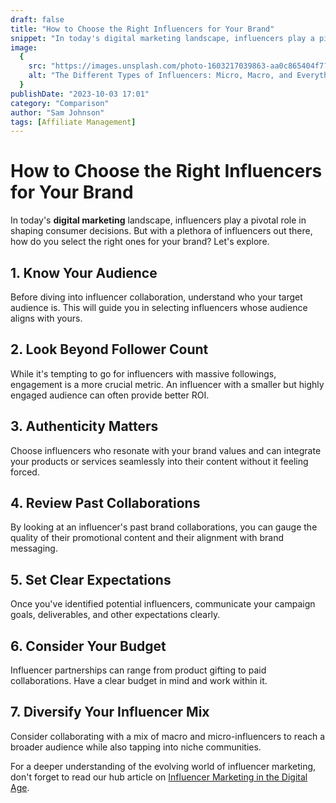```yaml
---
draft: false
title: "How to Choose the Right Influencers for Your Brand"
snippet: "In today's digital marketing landscape, influencers play a pivotal role in shaping consumer decisions. But with a plethora of influencers out there, how do you select the right ones for your brand? Let's explore."
image:
  {
    src: "https://images.unsplash.com/photo-1603217039863-aa0c865404f7?ixlib=rb-4.0.3&ixid=M3wxMjA3fDB8MHxwaG90by1wYWdlfHx8fGVufDB8fHx8fA%3D%3D&fit=crop&w=430&h=240",
    alt: "The Different Types of Influencers: Micro, Macro, and Everything in Between",
  }
publishDate: "2023-10-03 17:01"
category: "Comparison"
author: "Sam Johnson"
tags: [Affiliate Management]
---
```


# How to Choose the Right Influencers for Your Brand

In today's **digital marketing** landscape, influencers play a pivotal role in shaping consumer decisions. But with a plethora of influencers out there, how do you select the right ones for your brand? Let's explore.

## 1. **Know Your Audience**

Before diving into influencer collaboration, understand who your target audience is. This will guide you in selecting influencers whose audience aligns with yours.

## 2. **Look Beyond Follower Count**

While it's tempting to go for influencers with massive followings, engagement is a more crucial metric. An influencer with a smaller but highly engaged audience can often provide better ROI.

## 3. **Authenticity Matters**

Choose influencers who resonate with your brand values and can integrate your products or services seamlessly into their content without it feeling forced.

## 4. **Review Past Collaborations**

By looking at an influencer's past brand collaborations, you can gauge the quality of their promotional content and their alignment with brand messaging.

## 5. **Set Clear Expectations**

Once you've identified potential influencers, communicate your campaign goals, deliverables, and other expectations clearly.

## 6. **Consider Your Budget**

Influencer partnerships can range from product gifting to paid collaborations. Have a clear budget in mind and work within it.

## 7. **Diversify Your Influencer Mix**

Consider collaborating with a mix of macro and micro-influencers to reach a broader audience while also tapping into niche communities.

For a deeper understanding of the evolving world of influencer marketing, don't forget to read our hub article on [Influencer Marketing in the Digital Age](https://www.getreferee.xyz/blog/influencer-marketing-in-the-digital-age-a-deep-dive).
